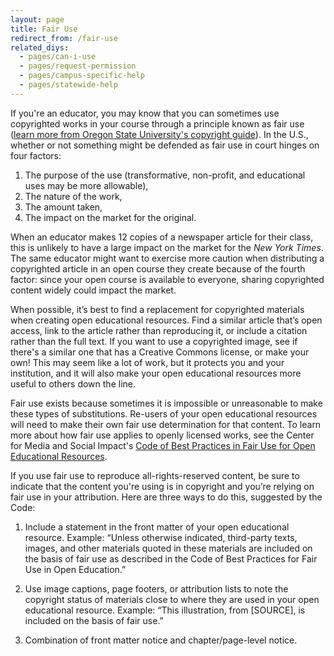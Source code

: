 ```yaml
---
layout: page
title: Fair Use
redirect_from: /fair-use
related_diys:
  - pages/can-i-use
  - pages/request-permission
  - pages/campus-specific-help
  - pages/statewide-help
---
```



If you're an educator, you may know that you can sometimes use copyrighted works in your
course through a principle known as fair use
([learn more from Oregon State University's copyright guide](https://guides.library.oregonstate.edu/copyright/fairuse)).
In the U.S., whether or not something might be defended as fair use in court hinges on
four factors:

1.  The purpose of the use (transformative, non-profit, and educational uses may be more
allowable),
2.  The nature of the work,
3.  The amount taken,
4.  The impact on the market for the original.

When an educator makes 12 copies of a newspaper article for their class, this is unlikely
to have a large impact on the market for the _New York Times_. The same educator might want
to exercise more caution when distributing a copyrighted article in an open course they
create because of the fourth factor: since your open course is available to everyone, sharing copyrighted content widely could impact the market.

When possible, it’s best to find a replacement for copyrighted materials when creating
open educational resources. Find a similar article that’s open access, link to the article
rather than reproducing it, or include a citation rather than the full text. If you want
to use a copyrighted image, see if there's a similar one that has a Creative Commons
license, or make your own! This may seem like a lot of work, but it protects you and your
institution, and it will also make your open educational resources more useful to others
down the line.

Fair use exists because sometimes it is impossible or unreasonable to make these types of substitutions.
Re-users of your open educational resources will need to make their own fair
use determination for that content. To learn more about how fair use applies to openly licensed works, see the Center for
Media and Social Impact's
[Code of Best Practices in Fair Use for Open Educational Resources](https://www.wcl.american.edu/impact/initiatives-programs/pijip/documents/code-of-best-practices-in-fair-use-for-open-educational-resources/).

If you use fair use to reproduce all-rights-reserved content, be sure to indicate
that the content you're using is in copyright and you’re relying on fair use in your
attribution. Here are three ways to do this, suggested by the Code:

1. Include a statement in the front matter of your open educational resource. Example: “Unless otherwise indicated, third-party texts, images, and other
materials quoted in these materials are included on the basis of fair use as
described in the Code of Best Practices for Fair Use in Open Education.”

2. Use image captions, page footers, or attribution lists to note the copyright status of materials close to where they are used in your open educational resource. Example: “This illustration, from
[SOURCE], is included on the basis of fair use.”

3. Combination of front matter notice and chapter/page-level notice.
